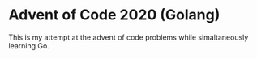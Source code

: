# Advent of Code 2020 (Golang)

This is my attempt at the advent of code problems while simaltaneously learning Go.
